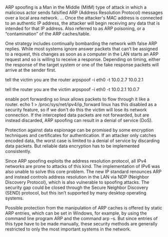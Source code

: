 ARP spoofing is a Man in the Middle (MitM) type of attack in which a malicious 
actor sends falsified ARP (Address Resolution Protocol) messages over a local 
area network. ... Once the attacker's MAC address is connected to an authentic 
IP address, the attacker will begin receiving any data that is intended for 
that IP address. Also referred to as ARP poisoning, or a “contamination” of 
the ARP caches/table.

One strategy includes continually bombarding the network with false ARP replies.
While most systems ignore answer packets that can’t be assigned to a request, 
this changes as soon as a computer in the LAN starts an ARP request and so is 
willing to receive a response. Depending on timing, either the response of the 
target system or one of the fake response packets will arrive at the sender first.

tell the victim you are the router
arpspoof -i eth0 -t 10.0.2.7 10.0.2.1 

tell the router you are the victim
arpspoof -i eth0 -t 10.0.2.1 10.0.7

enable port forwarding so linux allows packets to flow through it like a router.
echo 1 > /proc/sys/net/ipv4/ip_forward
linux has this disabled as a security feature, so if we don't do this the victim
will lose its network connection. If the intercepted data packets are not forwarded, 
but are instead discarded, ARP spoofing can result in a denial of service (DoS).

Protection against data espionage can be promised by some encryption techniques 
and certificates for authentication. If an attacker only catches encoded data, 
the worst case is limited to a denial of service by discarding data packets. 
But reliable data encryption has to be implemented consistently.

Since ARP spoofing exploits the address resolution protocol, all IPv4 networks 
are prone to attacks of this kind. The implementation of IPv6 was also unable 
to solve this core problem. The new IP standard renounces ARP and instead 
controls address resolution in the LAN via NDP (Neighbor Discovery Protocol), 
which is also vulnerable to spoofing attacks. The security gap could be closed 
through the Secure Neighbor Discovery (SEND) protocol, but this isn’t supported 
by many desktop operating systems.

Possible protection from the manipulation of ARP caches is offered by static 
ARP entries, which can be set in Windows, for example, by using the command 
line program ARP and the command arp –s. But since entries of this type have 
to be made manually, these security methods are generally restricted to only 
the most important systems in the network.